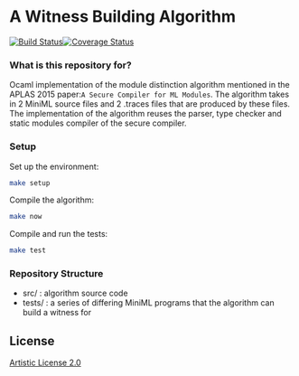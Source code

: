 # A Witness Building Algorithm  #

[![Build Status](https://travis-ci.org/sylvarant/moduleml-witness-algorithm.svg?branch=master)](https://travis-ci.org/sylvarant/moduleml-witness-algorithm)[![Coverage Status](https://coveralls.io/repos/sylvarant/moduleml-witness-algorithm/badge.svg?branch=master&service=github)](https://coveralls.io/github/sylvarant/moduleml-witness-algorithm?branch=master)

### What is this repository for? ###

Ocaml implementation of the module distinction algorithm mentioned in the
APLAS 2015 paper:`A Secure Compiler for ML Modules`.
The algorithm takes in 2 MiniML source files and 2 .traces files that are produced by these files.
The implementation of the algorithm reuses the parser, type checker and static modules compiler of the secure compiler.

### Setup ###
Set up the environment:
```bash
make setup
```
Compile the algorithm:
```bash
make now
```
Compile and run the tests:
```bash
make test
```


### Repository Structure ###
* src/ : algorithm source code
* tests/ : a series of differing MiniML programs that the algorithm can build a witness for

## License

[Artistic License 2.0](http://www.perlfoundation.org/artistic_license_2_0)
